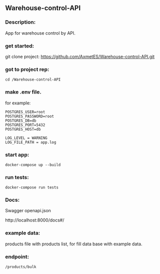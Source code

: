 ## Warehouse-control-API

### Description:
App for warehouse control by API.

### get started:
git clone project:
https://github.com/AxmetES/Warehouse-control-API.git

### got to project rep:
```cd /Warehouse-control-API```

### make .env file.
for example:
```
POSTGRES_USER=root
POSTGRES_PASSWORD=root
POSTGRES_DB=db
POSTGRES_PORT=5432
POSTGRES_HOST=db

LOG_LEVEL = WARNING
LOG_FILE_PATH = app.log
```


### start app:
```docker-compose up --build```

### run tests:
```docker-compose run tests```

### Docs:
Swagger openapi.json

http://localhost:8000/docs#/


### example data:
products file with products list, 
for fill data base with example data.

### endpoint:
```/products/bulk```
